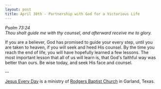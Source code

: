 ```yaml
---
layout: post
title: April 30th - Partnership with God for a Victorious Life
---
```


_Psalm 73:24  
Thou shalt guide me with thy counsel, and afterward receive me to
glory._

If you are a believer, God has promised to guide your every step,
until you are taken to heaven, if you will seek and heed His counsel.
By the time you reach the end of life, you will have hopefully learned
a few lessons. The most important lesson that all of us will learn is,
that God's faithful way was better than ours. Be wise today, and seek
His face and counsel.

 --

<a href=http://jesuseveryday.net>Jesus Every Day</a> is a ministry of <a href=http://rodgersbaptist.net>Rodgers Baptist Church</a> in Garland, Texas.
